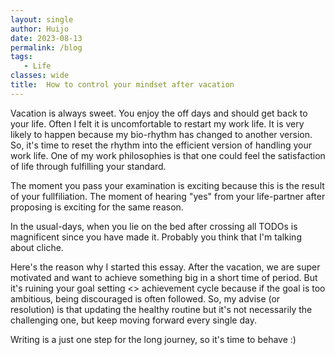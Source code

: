```yaml
---
layout: single
author: Huijo
date: 2023-08-13
permalink: /blog
tags:
   - Life
classes: wide
title:  How to control your mindset after vacation
---
```


Vacation is always sweet.
You enjoy the off days and should get back to your life.
Often I felt it is uncomfortable to restart my work life.
It is very likely to happen because my bio-rhythm has changed to another version.
So, it's time to reset the rhythm into the efficient version of handling your work life.
One of my work philosophies is that one could feel the satisfaction of life through fulfilling your standard.

The moment you pass your examination is exciting because this is the result of your fullfiliation.
The moment of hearing "yes" from your life-partner after proposing is exciting for the same reason.

In the usual-days, when you lie on the bed after crossing all TODOs is magnificent since you have made it.
Probably you think that I'm talking about cliche.

Here's the reason why I started this essay.
After the vacation, we are super motivated and want to achieve something big in a short time of period.
But it's ruining your goal setting <> achievement cycle because if the goal is too ambitious, being discouraged is often followed.
So, my advise (or resolution) is that updating the healthy routine but it's not necessarily the challenging one, but keep moving forward every single day.

Writing is a just one step for the long journey, so it's time to behave :)
